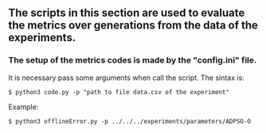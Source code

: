 ## The scripts in this section are used to evaluate the metrics over generations from the data of the experiments.

### The setup of the metrics codes is made by the "config.ini" file.

It is necessary pass some arguments when call the script. The sintax is:

    $ python3 code.py -p "path to file data.csv of the experiment"

Example:

    $ python3 offlineError.py -p ../../../experiments/parameters/ADPSO-O
